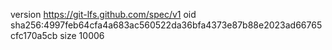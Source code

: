 version https://git-lfs.github.com/spec/v1
oid sha256:4997feb64cfa4a683ac560522da36bfa4373e87b88e2023ad66765cfc170a5cb
size 10006
